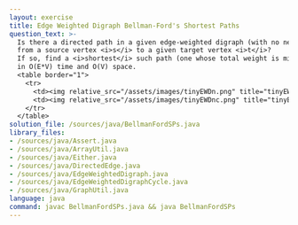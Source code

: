 ```yaml
---
layout: exercise
title: Edge Weighted Digraph Bellman-Ford's Shortest Paths
question_text: >-
  Is there a directed path in a given edge-weighted digraph (with no negative cycles)
  from a source vertex <i>s</i> to a given target vertex <i>t</i>?
  If so, find a <i>shortest</i> such path (one whose total weight is minimal)
  in O(E*V) time and O(V) space.
  <table border="1">
    <tr>
      <td><img relative_src="/assets/images/tinyEWDn.png" title="tinyEWDn"></td>
      <td><img relative_src="/assets/images/tinyEWDnc.png" title="tinyEWDnc"></td>
    </tr>
  </table>
solution_file: /sources/java/BellmanFordSPs.java
library_files:
- /sources/java/Assert.java
- /sources/java/ArrayUtil.java
- /sources/java/Either.java
- /sources/java/DirectedEdge.java
- /sources/java/EdgeWeightedDigraph.java
- /sources/java/EdgeWeightedDigraphCycle.java
- /sources/java/GraphUtil.java
language: java
command: javac BellmanFordSPs.java && java BellmanFordSPs
---
```

